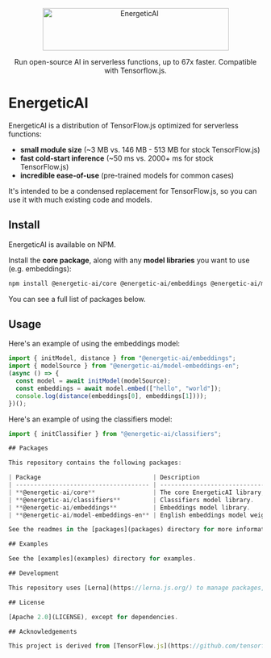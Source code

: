 <p align="center">
  <img src="https://raw.githubusercontent.com/realworldprivacy/energetic-ai/main/logo.png" alt="EnergeticAI" width="369" height="84">
</p>

<p align="center">Run open-source AI in serverless functions, up to 67x faster. Compatible with Tensorflow.js.</p>

# EnergeticAI

EnergeticAI is a distribution of TensorFlow.js optimized for serverless functions:

- **small module size** (~3 MB vs. 146 MB - 513 MB for stock TensorFlow.js)
- **fast cold-start inference** (~50 ms vs. 2000+ ms for stock TensorFlow.js)
- **incredible ease-of-use** (pre-trained models for common cases)

It's intended to be a condensed replacement for TensorFlow.js, so you can use it with much existing code and models.

## Install

EnergeticAI is available on NPM.

Install the **core package**, along with any **model libraries** you want to use (e.g. embeddings):

```bash
npm install @energetic-ai/core @energetic-ai/embeddings @energetic-ai/model-embeddings-en
```

You can see a full list of packages below.

## Usage

Here's an example of using the embeddings model:

```js
import { initModel, distance } from "@energetic-ai/embeddings";
import { modelSource } from "@energetic-ai/model-embeddings-en";
(async () => {
  const model = await initModel(modelSource);
  const embeddings = await model.embed(["hello", "world"]);
  console.log(distance(embeddings[0], embeddings[1])));
})();
```

Here's an example of using the classifiers model:

```js
import { initClassifier } from "@energetic-ai/classifiers";

## Packages

This repository contains the following packages:

| Package                               | Description                                                          |
| ------------------------------------- | -------------------------------------------------------------------- |
| **@energetic-ai/core**                | The core EnergeticAI library, comparable to `@tensorflow\tfjs-core`. |
| **@energetic-ai/classifiers**         | Classifiers model library.                                           |
| **@energetic-ai/embeddings**          | Embeddings model library.                                            |
| **@energetic-ai/model-embeddings-en** | English embeddings model weights.                                    |

See the readmes in the [packages](packages) directory for more information.

## Examples

See the [examples](examples) directory for examples.

## Development

This repository uses [Lerna](https://lerna.js.org/) to manage packages, and [Vitest](https://vitest.dev/) to run tests.

## License

[Apache 2.0](LICENSE), except for dependencies.

## Acknowledgements

This project is derived from [TensorFlow.js](https://github.com/tensorflow/tfjs), the [Universal Sentence Encoder model library](https://github.com/tensorflow/tfjs-models) and [Universal Sentence Encoder Lite model weights](https://tfhub.dev/tensorflow/tfjs-model/universal-sentence-encoder-lite/1/default/1), which are also Apache 2.0 licensed.
```
